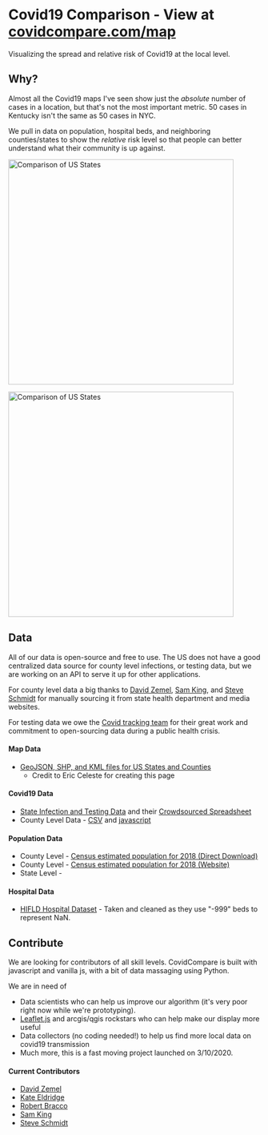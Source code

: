 # Covid19 Comparison - View at <a href="covidcompare.com/map">covidcompare.com/map</a>

Visualizing the spread and relative risk of Covid19 at the local level.

## Why?

Almost all the Covid19 maps I've seen show just the *absolute* number of cases in a location, but that's not the most important metric. 50 cases in Kentucky isn't the same as 50 cases in NYC. 

We pull in data on population, hospital beds, and neighboring counties/states to show the *relative* risk level so that people can better understand what their community is up against. 

[<img src="images/states.jpg" alt="Comparison of US States" width=450/>](images/states.jpg)

[<img src="images/counties.jpg" alt="Comparison of US States" width=450/>](images/counties.jpg)

## Data

All of our data is open-source and free to use. The US does not have a good centralized data source for county level infections, or testing data, but we are working on an API to serve it up for other applications.

For county level data a big thanks to [David Zemel](github.com/dzemel), [Sam King](github.com/SamSamDataMan), and [Steve Schmidt](https://www.youtube.com/watch?v=yoYZf-lBF_U) for manually sourcing it from state health department and media websites.

For testing data we owe the [Covid tracking team](https://covidtracking.com/about-team/) for their great work and commitment to open-sourcing data during a public health crisis.

#### Map Data 
- [GeoJSON, SHP, and KML files for US States and Counties](https://eric.clst.org/tech/usgeojson/)
  - Credit to Eric Celeste for creating this page

#### Covid19 Data
- [State Infection and Testing Data](https://covidtracking.com/) and their [Crowdsourced Spreadsheet](https://docs.google.com/spreadsheets/u/2/d/e/2PACX-1vRwAqp96T9sYYq2-i7Tj0pvTf6XVHjDSMIKBdZHXiCGGdNC0ypEU9NbngS8mxea55JuCFuua1MUeOj5/pubhtml)
- County Level Data - [CSV](https://github.com/rbracco/covidcompare/blob/master/data/dataCovidCounty.csv) and [javascript](https://github.com/rbracco/covidcompare/blob/master/data/dataCovidCounty.js)

#### Population Data
- County Level - [Census estimated population for 2018 (Direct Download)](https://www2.census.gov/programs-surveys/popest/datasets/2010-2018/counties/totals/co-est2018-alldata.csv)
- County Level - [Census estimated population for 2018 (Website)](https://www.census.gov/data/datasets/time-series/demo/popest/2010s-counties-total.html#par_textimage_70769902)
- State Level - 

#### Hospital Data
- [HIFLD Hospital Dataset](https://hifld-geoplatform.opendata.arcgis.com/datasets/hospitals) - Taken and cleaned as they use "-999" beds to represent NaN. 

## Contribute

We are looking for contributors of all skill levels. CovidCompare is built with javascript and vanilla js, with a bit of data massaging using Python. 

We are in need of 
- Data scientists who can help us improve our algorithm (it's very poor right now while we're prototyping).
- [Leaflet.js](https://leafletjs.com/) and arcgis/qgis rockstars who can help make our display more useful
- Data collectors (no coding needed!) to help us find more local data on covid19 transmission
- Much more, this is a fast moving project launched on 3/10/2020.

#### Current Contributors
- [David Zemel](github.com/dzemel)
- [Kate Eldridge](github.com/keldri)
- [Robert Bracco](github.com/rbracco)
- [Sam King](github.com/SamSamDataMan)
- [Steve Schmidt](https://www.youtube.com/watch?v=yoYZf-lBF_U)